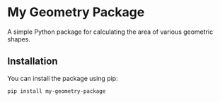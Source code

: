 # My Geometry Package

A simple Python package for calculating the area of various geometric shapes.

## Installation

You can install the package using pip:

```bash
pip install my-geometry-package
```